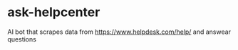 # ask-helpcenter
AI bot that scrapes data from https://www.helpdesk.com/help/ and answear questions
